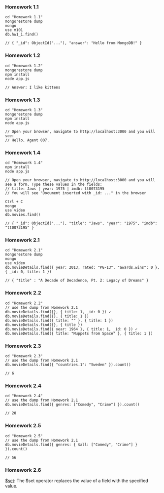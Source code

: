### Homework 1.1

```
cd "Homework 1.1"
mongorestore dump
mongo
use m101
db.hw1_1.find()

// { "_id": ObjectId("..."), "answer": "Hello from MongoDB!" }
```

### Homework 1.2

```
cd "Homework 1.2"
mongorestore dump
npm install
node app.js

// Answer: I like kittens
```

### Homework 1.3

```
cd "Homework 1.3"
mongorestore dump
npm install
node app.js

// Open your browser, navigate to http://localhost:3000 and you will see:
// Hello, Agent 007.
```

### Homework 1.4

```
cd "Homework 1.4"
npm install
node app.js

// Open your browser, navigate to http://localhost:3000 and you will see a form. Type these values in the fields:
// title: Jaws | year: 1975 | imdb: tt0073195
// You will see "Document inserted with _id: ..." in the browser

Ctrl + C
mongo
use video
db.movies.find()

// { "_id": ObjectId("..."), "title": "Jaws", "year": "1975", "imdb": "tt0073195" }
```

### Homework 2.1

```
cd "Homework 2.1"
mongorestore dump
mongo
use video
db.movieDetails.find({ year: 2013, rated: "PG-13", "awards.wins": 0 }, { _id: 0, title: 1 })

// { "title" : "A Decade of Decadence, Pt. 2: Legacy of Dreams" }
```

### Homework 2.2

```
cd "Homework 2.2"
// use the dump from Homework 2.1
db.movieDetails.find({}, { title: 1, _id: 0 }) ✓
db.movieDetails.find({}, { title: 1 })
db.movieDetails.find({ title: "" }, { title: 1 })
db.movieDetails.find({}, { title })
db.movieDetails.find({ year: 1964 }, { title: 1, _id: 0 }) ✓
db.movieDetails.find({ title: "Muppets from Space" }, { title: 1 })
```

### Homework 2.3

```
cd "Homework 2.3"
// use the dump from Homework 2.1
db.movieDetails.find({ "countries.1": "Sweden" }).count()

// 6
```

### Homework 2.4

```
cd "Homework 2.4"
// use the dump from Homework 2.1
db.movieDetails.find({ genres: ["Comedy", "Crime"] }).count()

// 20
```

### Homework 2.5

```
cd "Homework 2.5"
// use the dump from Homework 2.1
db.movieDetails.find({ genres: { $all: ["Comedy", "Crime"] } }).count()

// 56
```

### Homework 2.6

[$set](https://docs.mongodb.com/manual/reference/operator/update/set/): The $set operator replaces the value of a field with the specified value.

